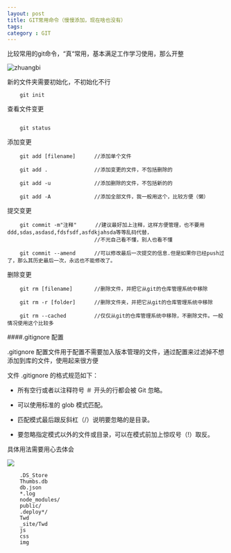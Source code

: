 ```yaml
---
layout: post
title: GIT常用命令（慢慢添加，现在啥也没有）
tags:
category : GIT
---
```


比较常用的git命令，“真“常用，基本满足工作学习使用，那么开整

![zhuangbi](http://img2.imgtn.bdimg.com/it/u=2996204179,2628677315&fm=21&gp=0.jpg)

新的文件夹需要初始化，不初始化不行

```
    git init

```

查看文件变更

```

    git status

```

添加变更

```
    git add [filename]      //添加单个文件

    git add .               //添加变更的文件，不包括删除的

    git add -u              //添加删除的文件，不包括新的的

    git add -A              //添加全部文件，我一般用这个，比较方便（懒）

```

提交变更

```
    git commit -m"注释"      //建议最好加上注释，这样方便管理，也不要用ddd,sdas,asdasd,fdsfsdf,asfdkjahsda等等乱码代替，
                            //不光自己看不懂，别人也看不懂

    git commit --amend      //可以修改最后一次提交的信息.但是如果你已经push过了，那么其历史最后一次，永远也不能修改了。
```

删除变更

```
    git rm [filename]       //删除文件，并把它从git的仓库管理系统中移除

    git rm -r [folder]      //删除文件夹，并把它从git的仓库管理系统中移除

    git rm --cached         //仅仅从git的仓库管理系统中移除，不删除文件。一般情况使用这个比较多

```

####\.gitignore 配置

\.gitignore 配置文件用于配置不需要加入版本管理的文件，通过配置来过滤掉不想添加到库的文件，使用起来很方便

文件 .gitignore 的格式规范如下：

* 所有空行或者以注释符号 ＃ 开头的行都会被 Git 忽略。

* 可以使用标准的 glob 模式匹配。

* 匹配模式最后跟反斜杠（/）说明要忽略的是目录。

* 要忽略指定模式以外的文件或目录，可以在模式前加上惊叹号（!）取反。

具体用法需要用心去体会

![](http://img3.imgtn.bdimg.com/it/u=646315402,2366546195&fm=21&gp=0.jpg)

```
    .DS_Store
    Thumbs.db
    db.json
    *.log
    node_modules/
    public/
    .deploy*/
    Twd
    _site/Twd
    js
    css
    img

```
